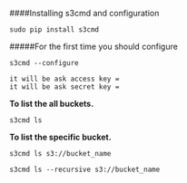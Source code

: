 ####Installing s3cmd and configuration

```
sudo pip install s3cmd
```

#####For the first time you should configure

```
s3cmd --configure

it will be ask access key =
it will be ask secret key =
```

**To list the all buckets.**

```
s3cmd ls
```

**To list the specific bucket.**
```
s3cmd ls s3://bucket_name

s3cmd ls --recursive s3://bucket_name
```

